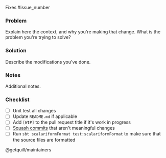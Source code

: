 Fixes #issue_number

### Problem

Explain here the context, and why you're making that change.
What is the problem you're trying to solve?

### Solution

Describe the modifications you've done.

### Notes

Additional notes.

### Checklist

- [ ] Unit test all changes
- [ ] Update `README.md` if applicable
- [ ] Add `[WIP]` to the pull request title if it's work in progress
- [ ] [Squash commits](https://ariejan.net/2011/07/05/git-squash-your-latests-commits-into-one) that aren't meaningful changes
- [ ] Run `sbt scalariformFormat test:scalariformFormat` to make sure that the source files are formatted

@getquill/maintainers
